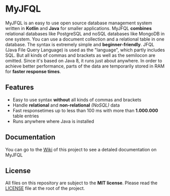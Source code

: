 # MyJFQL

MyJFQL is an easy to use open source database management system written in **Kotlin** and **Java** for smaller
applications. MyJFQL **combines** relational databases like PostgreSQL and noSQL databases like MongoDB in one system.
You can use a document collection and a relational table in one database. The syntax is extremely simple and **beginner-friendly**.
JFQL (Java File Query Language) is used as the "language", which partly includes SQL. But all kinds
of commas and brackets as well as the semilocon are omitted. Since it's based on Java 8, it runs just about anywhere. In
order to achieve better performance, parts of the data are temporarily stored in RAM for **faster response times**.

## Features

- Easy to use syntax **without** all kinds of commas and brackets
- Handle **relational** and **non-relational** *(NoSQL)* data
- Fast responsetimes up to less than 100 ms with more than **1.000.000** table entries
- Runs anywhere where Java is installed

## Documentation

You can go to the [Wiki](https://github.com/ByJoker8625/MyJFQL/wiki) of this project to see a detaled documentation on
MyJFQL

## License

All files on this repository are subject to the **MIT license**. Please read
the [LICENSE](https://github.com/ByJoker8625/MyJFQL/blob/master/LICENSE) file at the root of the project.

